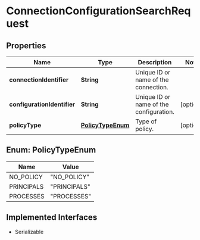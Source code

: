 

# ConnectionConfigurationSearchRequest


## Properties

| Name | Type | Description | Notes |
|------------ | ------------- | ------------- | -------------|
|**connectionIdentifier** | **String** | Unique ID or name of the connection. |  |
|**configurationIdentifier** | **String** | Unique ID or name of the configuration. |  [optional] |
|**policyType** | [**PolicyTypeEnum**](#PolicyTypeEnum) | Type of policy. |  [optional] |



## Enum: PolicyTypeEnum

| Name | Value |
|---- | -----|
| NO_POLICY | &quot;NO_POLICY&quot; |
| PRINCIPALS | &quot;PRINCIPALS&quot; |
| PROCESSES | &quot;PROCESSES&quot; |


## Implemented Interfaces

* Serializable


